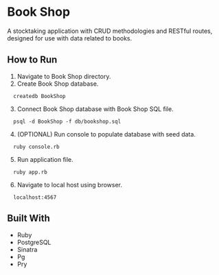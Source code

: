 # Book Shop

A stocktaking application with CRUD methodologies and RESTful routes, designed for use with data related to books.

## How to Run

1. Navigate to Book Shop directory.
2. Create Book Shop database.
  ```
    createdb BookShop
  ```
3. Connect Book Shop database with Book Shop SQL file.
  ```
    psql -d BookShop -f db/bookshop.sql
  ```
4. (OPTIONAL) Run console to populate database with seed data.
  ```
    ruby console.rb
  ```
5. Run application file.
  ```
    ruby app.rb
  ```
6. Navigate to local host using browser.
  ```
    localhost:4567
  ```

## Built With

* Ruby
* PostgreSQL
* Sinatra
* Pg
* Pry
